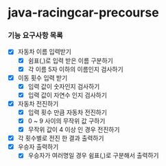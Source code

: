 # java-racingcar-precourse

### 기능 요구사항 목록
- [x] 자동차 이름 입력받기
    - [x] 쉼표(,)로 입력 받은 이름 구분하기
    - [x] 각 이름 5자 이하의 이름인지 검사하기
- [x] 이동 횟수 입력 받기
    - [x] 입력 값이 숫자인지 검사하기
    - [x] 입력 값이 자연수 인지 검사하기
- [x] 자동차 전진하기
    - [x] 입력 횟수 만큼 자동차 전진하기
    - [x] 0 ~ 9 사이의 무작위 값 구하기
    - [x] 무작위 값이 4 이상 인 경우 전진하기
- [x] 각 횟수별로 전진 한 결과 출력하기
- [x] 우승자 출력하기
    - [x] 우승자가 여러명일 경우 쉼표(,)로 구분해서 출력하기